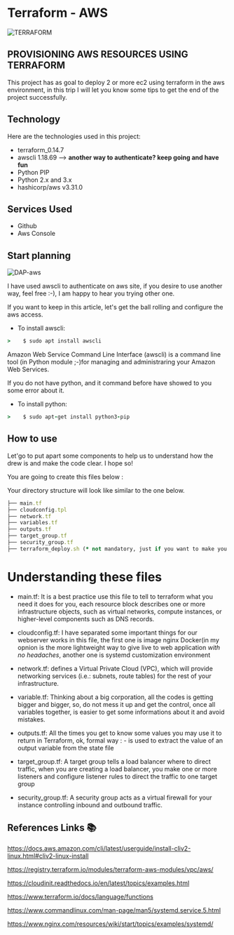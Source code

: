 # Terraform - AWS
![TERRAFORM](https://user-images.githubusercontent.com/23055661/110207384-f73f9980-7e61-11eb-8f33-94324bcc1822.png)

## PROVISIONING AWS RESOURCES USING TERRAFORM
This project has as goal to deploy 2 or more ec2 using terraform in the aws environment, in this trip I will let you know some tips to get the end of the project successfully.

## Technology 
 
Here are the technologies used in this project:
  
* terraform_0.14.7
* awscli 1.18.69 --> **another way to authenticate? keep going and have fun**
* Python PIP 
* Python 2.x and 3.x
* hashicorp/aws v3.31.0

## Services Used
 
* Github
* Aws Console

## Start planning

![DAP-aws](https://user-images.githubusercontent.com/23055661/110247623-e3706200-7f4b-11eb-8f46-e0b2f858c63e.jpg)
 
I have used awscli to authenticate on aws site, if you desire to use another way, feel free :-), I am happy to hear you trying other one. 

If you want to keep in this article, let's get the ball rolling and configure the aws access.

* To install awscli:
``` ruby
>    $ sudo apt install awscli
```

Amazon Web Service Command Line Interface (awscli) is a command line tool (in Python module ;-)for managing and administraring your Amazon Web Services.

If you do not have python, and it command before have showed to you some error about it.

* To install python:
``` ruby
>    $ sudo apt-get install python3-pip
```

## How to use

Let'go to put apart some components to help us to understand how the drew is and make the code clear. I hope so!

You are going to create this files below :

Your directory structure will look like similar to the one below.

``` ruby
├── main.tf
├── cloudconfig.tpl
├── network.tf
├── variables.tf
├── outputs.tf
├── target_group.tf
├── security_group.tf
├── terraform_deploy.sh (* not mandatory, just if you want to make you life easier)
```


# Understanding these files 

* main.tf: It is a best practice use this file to tell to terraform what you need it does for you, each resource block describes one or more infrastructure objects, such as virtual networks, compute instances, or higher-level components such as DNS records.


* cloudconfig.tf: I have separated some important things for our webserver works in this file, the first one is image nginx Docker(in my opnion is the more lightweight way to give live to web application *with no headaches*, another one is systemd customization environment 

* network.tf: defines a Virtual Private Cloud (VPC), which will provide networking services (i.e.: subnets, route tables) for the rest of your infrastructure.

* variable.tf: Thinking about a big corporation, all the codes is getting bigger and bigger, so, do not mess it up and get the control, once all variables together, is easier to get some informations about it and avoid mistakes.

* outputs.tf:  All the times you get to know some values you may use it to return in Terraform, ok, formal way : - is used to extract the value of an output variable from the state file

* target_group.tf: A target group tells a load balancer where to direct traffic, when you are creating a load balancer, you make one or more listeners and configure listener rules to direct the traffic to one target group

* security_group.tf: A security group acts as a virtual firewall for your instance controlling inbound and outbound traffic.




## References Links  :books:

https://docs.aws.amazon.com/cli/latest/userguide/install-cliv2-linux.html#cliv2-linux-install

https://registry.terraform.io/modules/terraform-aws-modules/vpc/aws/

https://cloudinit.readthedocs.io/en/latest/topics/examples.html

https://www.terraform.io/docs/language/functions

https://www.commandlinux.com/man-page/man5/systemd.service.5.html

https://www.nginx.com/resources/wiki/start/topics/examples/systemd/
